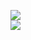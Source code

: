 [![](https://img.shields.io/badge/Made%20With-Github%20Spray-lightgrey.svg?style=for-the-badge&logo=github)](https://github.com/Annihil/github-spray#2437)  
[![](https://i.imgur.com/2DrTn0Z.gif)](https://github.com/Annihil/github-spray)